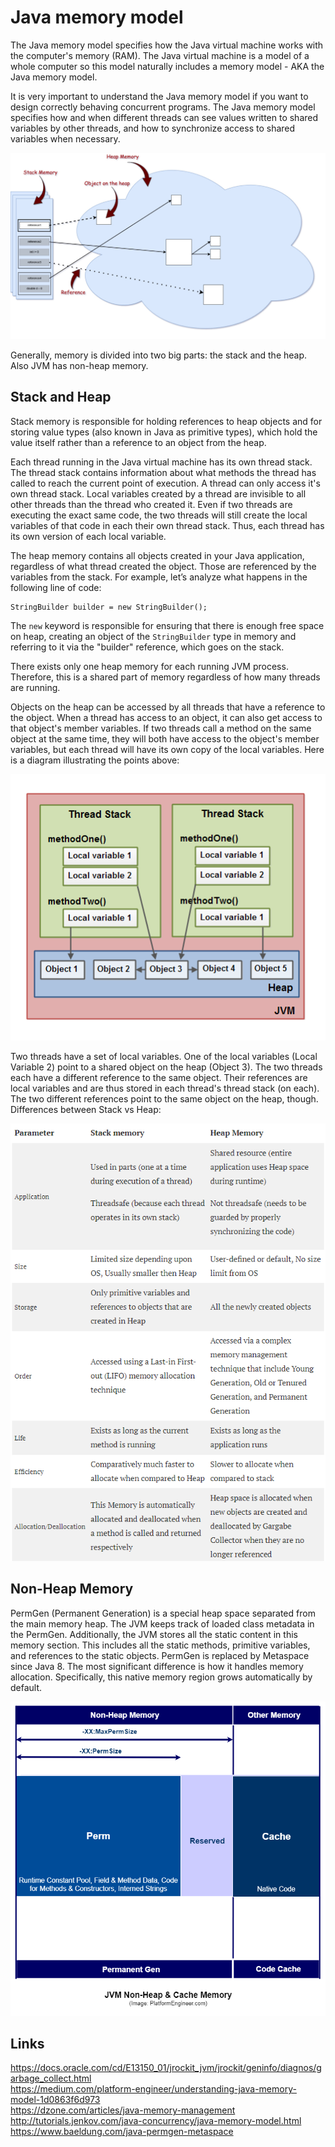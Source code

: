 # Java memory model
The Java memory model specifies how the Java virtual machine works with the computer's memory (RAM). The Java virtual machine is a model of a whole computer so this model naturally includes a memory model - AKA the Java memory model.

It is very important to understand the Java memory model if you want to design correctly behaving concurrent programs. The Java memory model specifies how and when different threads can see values written to shared variables by other threads, and how to synchronize access to shared variables when necessary.

![](./res/java_memory.jpg "Java memory model")

Generally, memory is divided into two big parts: the stack and the heap. Also JVM has non-heap memory. 

## Stack and Heap 

Stack memory is responsible for holding references to heap objects and for storing value types (also known in Java as primitive types), which hold the value itself rather than a reference to an object from the heap.

Each thread running in the Java virtual machine has its own thread stack. The thread stack contains information about what methods the thread has called to reach the current point of execution. A thread can only access it's own thread stack. Local variables created by a thread are invisible to all other threads than the thread who created it. Even if two threads are executing the exact same code, the two threads will still create the local variables of that code in each their own thread stack. Thus, each thread has its own version of each local variable.

The heap memory contains all objects created in your Java application, regardless of what thread created the object. Those are referenced by the variables from the stack. For example, let’s analyze what happens in the following line of code:

```
StringBuilder builder = new StringBuilder();
```

The `new` keyword is responsible for ensuring that there is enough free space on heap, creating an object of the `StringBuilder` type in memory and referring to it via the "builder" reference, which goes on the stack.

There exists only one heap memory for each running JVM process. Therefore, this is a shared part of memory regardless of how many threads are running. 

Objects on the heap can be accessed by all threads that have a reference to the object. When a thread has access to an object, it can also get access to that object's member variables. If two threads call a method on the same object at the same time, they will both have access to the object's member variables, but each thread will have its own copy of the local variables. 
Here is a diagram illustrating the points above:  

![](./res/stack_and_heap.png "Stack and Heap")

Two threads have a set of local variables. One of the local variables (Local Variable 2) point to a shared object on the heap (Object 3). The two threads each have a different reference to the same object. Their references are local variables and are thus stored in each thread's thread stack (on each). The two different references point to the same object on the heap, though. 
Differences between Stack vs Heap:  

![](./res/stack_vs_heap.png "Stack vs Heap")

## Non-Heap Memory
PermGen (Permanent Generation) is a special heap space separated from the main memory heap. The JVM keeps track of loaded class metadata in the PermGen. Additionally, the JVM stores all the static content in this memory section. This includes all the static methods, primitive variables, and references to the static objects. PermGen is replaced by Metaspace since Java 8. The most significant difference is how it handles memory allocation. Specifically, this native memory region grows automatically by default.

![](./res/metaspace.png "Metaspace")

## Links
https://docs.oracle.com/cd/E13150_01/jrockit_jvm/jrockit/geninfo/diagnos/garbage_collect.html  
https://medium.com/platform-engineer/understanding-java-memory-model-1d0863f6d973  
https://dzone.com/articles/java-memory-management  
http://tutorials.jenkov.com/java-concurrency/java-memory-model.html  
https://www.baeldung.com/java-permgen-metaspace  
